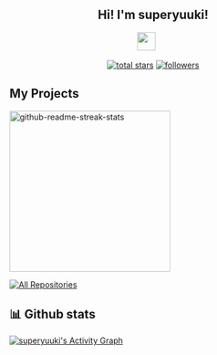 <h2 align="center">
  Hi! I'm superyuuki!
</h2>

<p align="center">
  <a href="https://discord.gg/tZTXEjstgJ" alt="My Discord"><img width="32px" src="https://i.imgur.com/OViZO8J.png"/></a>
  &#8287;&#8287;&#8287;&#8287;&#8287;
</p>

<p align="center">
  <a href="https://github.com/superyuuki?tab=repositories&sort=stargazers">
    <img alt="total stars" title="Total stars on GitHub" src="https://custom-icon-badges.herokuapp.com/badge/dynamic/json?logo=star&color=55960c&labelColor=488207&label=Stars&style=for-the-badge&query=%24.stars&url=https://api.github-star-counter.workers.dev/user/superyuuki"/></a>
  <a href="https://github.com/superyuuki?tab=followers">
    <img alt="followers" title="Follow me on Github" src="https://custom-icon-badges.herokuapp.com/github/followers/superyuuki?color=236ad3&labelColor=1155ba&style=for-the-badge&logo=person-add&label=Follow&logoColor=white"/></a>
</p>

## My Projects

<p align="left">
  <a href="https://github.com/superyuuki/yuukomponent"><img width="282" src="https://denvercoder1-github-readme-stats.vercel.app/api/pin/?username=superyuuki&repo=yuukomponent&theme=react&bg_color=1F222E&title_color=F85D7F&icon_color=F8D866&hide_border=true&show_icons=false" alt="github-readme-streak-stats"></a>
</p>

<p align="left">
  <a href="https://github.com/superyuuki?tab=repositories&sort=stargazers"><img alt="All Repositories" title="All Repositories" src="https://custom-icon-badges.herokuapp.com/badge/-All%20Repos-2962FF?style=for-the-badge&logoColor=white&logo=repo"/></a>
</p>

## 📊 Github stats

<a href="https://github.com/ashutosh00710/github-readme-activity-graph"><img alt="superyuuki's Activity Graph" src="https://activity-graph.herokuapp.com/graph?username=superyuuki&bg_color=1F222E&color=F8D866&line=F85D7F&point=FFFFFF&hide_border=true" /></a>
